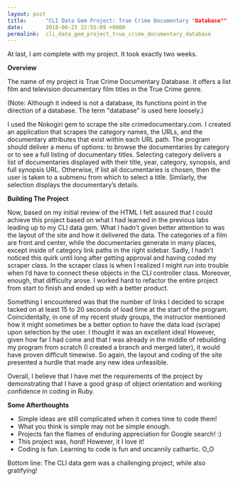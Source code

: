 ```yaml
---
layout: post
title:      "CLI Data Gem Project: True Crime Documentary "Database""
date:       2018-06-23 22:55:09 +0000
permalink:  cli_data_gem_project_true_crime_documentary_database
---
```



At last, I am complete with my project.  It took exactly two weeks.

**Overview**

The name of my project is True Crime Documentary Database. It offers a list film and television documentary film titles in the True Crime genre. 

(Note: Although it indeed is not a database, its functions point in the direction of a database. The term "database" is used here loosely.)  

I used the Nokogiri gem to scrape the site crimedocumentary.com.  I created an application that scrapes the category names, the URLs, and the documentary attributes that exist within each URL path.  The program should deliver a menu of options: to browse the documentaries by category or to see a full listing of documentary titles.  Selecting category delivers a list of documentaries displayed with their title, year, category, synopsis, and full synopsis URL.  Otherwise, if list all documentaries is chosen, then the user is taken to a submenu from which to select a title.  Similarly, the selection displays the documentary’s details.

**Building The Project**

Now, based on my initial review of the HTML I felt assured that I could achieve this project based on what I had learned in the previous labs leading up to my CLI data gem.  What I hadn’t given better attention to was the layout of the site and how it delivered the data.  The categories of a film are front and center, while the documentaries generate in many places, except inside of category link paths in the right sidebar.  Sadly, I hadn’t noticed this quirk until long after getting approval and having coded my scraper class.  In the scraper class is when I realized I might run into trouble when I’d have to connect these objects in the CLI controller class.  Moreover, enough, that difficulty arose. I worked hard to refactor the entire project from start to finish and ended up with a better product.

Something I encountered was that the number of links I decided to scrape tacked on at least 15 to 20 seconds of load time at the start of the program. Coincidentally, in one of my recent study groups, the instructor mentioned how it might sometimes be a better option to have the data load (scrape) upon selection by the user. I thought it was an excellent idea!  However, given how far I had come and that I was already in the middle of rebuilding my program from scratch (I created a branch and merged later), it would have proven difficult timewise.  So again, the layout and coding of the site presented a hurdle that made any new idea unfeasible.


Overall, I believe that I have met the requirements of the project by demonstrating that I have a good grasp of object orientation and working confidence in coding in Ruby.  

**Some Afterthoughts**

* Simple ideas are still complicated when it comes time to code them!
* What you think is simple may not be simple enough.
* Projects fan the flames of enduring appreciation for Google search! :)
* This project was, *hard*! However, it I love it! 
* Coding is fun. Learning to code is fun and uncannily cathartic. O_O

Bottom line: The CLI data gem was a challenging project, while also gratifying!




